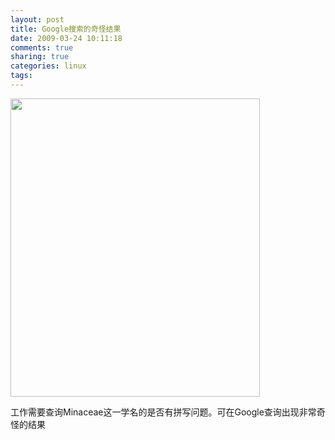 ```yaml
---
layout: post
title: Google搜索的奇怪结果
date: 2009-03-24 10:11:18
comments: true
sharing: true
categories: linux
tags: 
---
```


<p>
<img src="/Blogs/image.axd?picture=2009%2f3%2f2009-03-24_101715.png" alt="" width="399" height="477" />
</p>
<p>
工作需要查询Minaceae这一学名的是否有拼写问题。可在Google查询出现非常奇怪的结果
</p>
